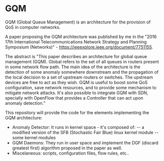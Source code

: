 # GQM
GQM (Global Queue Management) is an architecture for the provision of QoS in computer networks.

A paper proposing the GQM architecture was published by me in the "2016 17th International Telecommunications Network Strategy and Planning Symposium (Networks)" - https://ieeexplore.ieee.org/document/7751155.

The abstract is "This paper describes an architecture for global queue management (GQM). Global refers to the set of all queues in routers present in some network flow path. The main idea of the architecture is the detection of some anomaly somewhere downstream and the propagation of the local decision to a set of upstream routers or switches. The upstream devices are free to act as they wish. GQM is useful to boost some QoS configuration, save network resources, and to provide some mechanism to mitigate network attacks. It's also possible to integrate GQM with SDN, specially with OpenFlow that provides a Controller that can act upon anomaly detection."

This repository will provide the code for the elements implementing the GQM architecture:

- Anomaly Detector: It runs in kernel space - it's composed of: 
    -- a modified version of the SFB (Stochastic Fair Blue) linux kernel module
    -- some kernel modules 
- GQM Daemons: They run in user space and implement the DGF (discard greatest first) algorithm proposed in the paper as well.
- Miscelaneous: scripts, configuration files, flow rules, etc..
